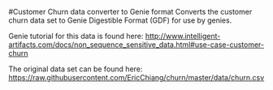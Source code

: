 #Customer Churn data converter to Genie format
Converts the customer churn data set to Genie Digestible Format (GDF) for use by genies.

Genie tutorial for this data is found here: http://www.intelligent-artifacts.com/docs/non_sequence_sensitive_data.html#use-case-customer-churn

The original data set can be found here: https://raw.githubusercontent.com/EricChiang/churn/master/data/churn.csv
